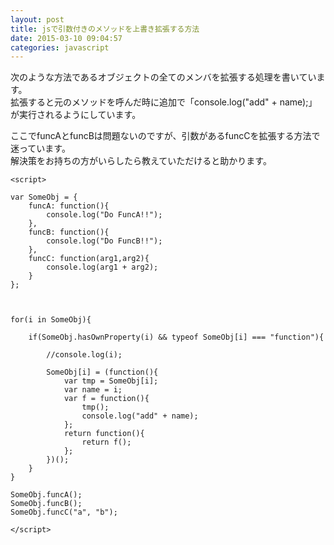 ```yaml
---
layout: post
title: jsで引数付きのメソッドを上書き拡張する方法
date: 2015-03-10 09:04:57
categories: javascript
---
```

<p>次のような方法であるオブジェクトの全てのメンバを拡張する処理を書いています。<br>
拡張すると元のメソッドを呼んだ時に追加で「console.log("add" + name);」が実行されるようにしています。</p>

<p>ここでfuncAとfuncBは問題ないのですが、引数があるfuncCを拡張する方法で迷っています。<br>
解決策をお持ちの方がいらしたら教えていただけると助かります。</p>

<pre><code>&lt;script&gt;

var SomeObj = {
    funcA: function(){
        console.log("Do FuncA!!");
    },
    funcB: function(){
        console.log("Do FuncB!!");
    },
    funcC: function(arg1,arg2){
        console.log(arg1 + arg2);
    }
};



for(i in SomeObj){

    if(SomeObj.hasOwnProperty(i) &amp;&amp; typeof SomeObj[i] === "function"){

        //console.log(i);

        SomeObj[i] = (function(){
            var tmp = SomeObj[i];
            var name = i;
            var f = function(){
                tmp();
                console.log("add" + name);
            };
            return function(){
                return f();
            };
        })();
    }
}

SomeObj.funcA();
SomeObj.funcB();
SomeObj.funcC("a", "b");

&lt;/script&gt;
</code></pre>
